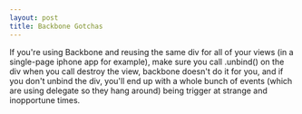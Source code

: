 ```yaml
---
layout: post
title: Backbone Gotchas
---
```


If you're using Backbone and reusing the same div for all of your views (in a single-page iphone app for example), make sure you call .unbind() on the div when you call destroy the view, backbone doesn't do it for you, and if you don't unbind the div, you'll end up with a whole bunch of events (which are using delegate so they hang around) being trigger at strange and inopportune times.